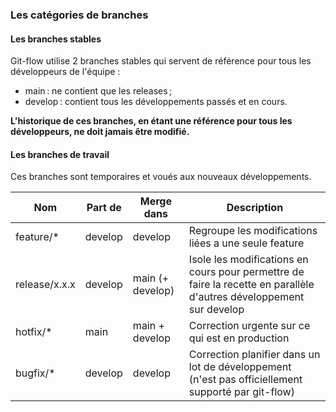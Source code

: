 ### Les catégories de branches

#### Les branches stables

Git-flow utilise 2 branches stables qui servent de référence pour tous les développeurs de l'équipe :
- main : ne contient que les releases ;
- develop : contient tous les développements passés et en cours.

**L'historique de ces branches, en étant une référence pour tous les développeurs, ne doit jamais être modifié.**

#### Les branches de travail

Ces branches sont temporaires et voués aux nouveaux développements. 

| Nom           | Part de | Merge dans       | Description                                                                                                         |
|---------------|---------|------------------|---------------------------------------------------------------------------------------------------------------------|
| feature/*     | develop | develop          | Regroupe les modifications liées a une seule feature                                                                |
| release/x.x.x | develop | main (+ develop) | Isole les modifications en cours pour permettre de faire la recette en parallèle d'autres développement sur develop |
| hotfix/*      | main    | main + develop   | Correction urgente sur ce qui est en production                                                                     |
| bugfix/*      | develop | develop          | Correction planifier dans un lot de développement (n'est pas officiellement supporté par git-flow)                  |

